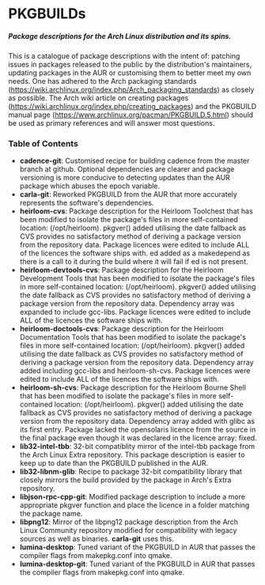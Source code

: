 ﻿# PKGBUILDs
##### Package descriptions for the Arch Linux distribution and its spins.

  This is a catalogue of package descriptions with the intent of: patching issues in packages released to the public by the distribution's maintainers, updating packages in the AUR or customising them to better meet my own needs. One has adhered to the Arch packaging standards (https://wiki.archlinux.org/index.php/Arch_packaging_standards) as closely as possible.
  The Arch wiki article on creating packages (https://wiki.archlinux.org/index.php/creating_packages) and the PKGBUILD manual page (https://www.archlinux.org/pacman/PKGBUILD.5.html) should be used as primary references and will answer most questions.

### Table of Contents
* **cadence-git**: Customised recipe for building cadence from the master branch at github. Optional dependencies are clearer and package versioning is more conducive to detecting updates than the AUR package which abuses the epoch variable.
* **carla-git**: Reworked PKGBUILD from the AUR that more accurately represents the software's dependencies.
* **heirloom-cvs**: Package description for the Heirloom Toolchest that has been modified to isolate the package's files in more self-contained location: (/opt/heirloom). pkgver() added utilising the date fallback as CVS provides no satisfactory method of deriving a package version from the repository data. Package licences were edited to include ALL of the licences the software ships with. ed added as a makedepend as there is a call to it during the build where it will fail if ed is not present.
* **heirloom-devtools-cvs**: Package description for the Heirloom Development Tools that has been modified to isolate the package's files in more self-contained location: (/opt/heirloom). pkgver() added utilising the date fallback as CVS provides no satisfactory method of deriving a package version from the repository data. Dependency array was expanded to include gcc-libs. Package licences were edited to include ALL of the licences the software ships with.
* **heirloom-doctools-cvs**: Package description for the Heirloom Documentation Tools that has been modified to isolate the package's files in more self-contained location: (/opt/heirloom). pkgver() added utilising the date fallback as CVS provides no satisfactory method of deriving a package version from the repository data. Dependency array added including gcc-libs and heirloom-sh-cvs. Package licences were edited to include ALL of the licences the software ships with.
* **heirloom-sh-cvs**: Package description for the Heirloom Bourne Shell that has been modified to isolate the package's files in more self-contained location: (/opt/heirloom). pkgver() added utilising the date fallback as CVS provides no satisfactory method of deriving a package version from the repository data. Dependency array added with glibc as its first entry. Package lacked the opensolaris licence from the source in the final package even though it was declared in the licence array: fixed.
* **lib32-intel-tbb**: 32-bit compatiblity mirror of the intel-tbb package from the Arch Linux Extra repository. This package description is easier to keep up to date than the PKGBUILD published in the AUR.
* **lib32-libnm-glib**: Recipe to package 32-bit compatibility library that closely mirrors the build provided by the package in Arch's Extra repository. 
* **libjson-rpc-cpp-git**: Modified package description to include a more appropriate pkgver function and place the licence in a folder matching the package name.
* **libpng12**: Mirror of the libpng12 package description from the Arch Linux Community repository modified for compatibility with legacy sources as well as binaries. **carla-git** uses this.
* **lumina-desktop**: Tuned variant of the PKGBUILD in AUR that passes the compiler flags from makepkg.conf into qmake.
* **lumina-desktop-git**: Tuned variant of the PKGBUILD in AUR that passes the compiler flags from makepkg.conf into qmake.
